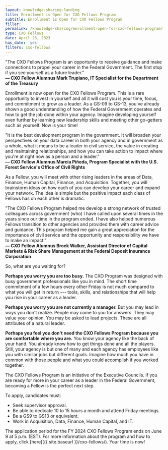 ```yaml
---
layout: knowledge-sharing-landing
title: Enrollment is Open for CXO Fellows Program
subtitle: Enrollment is Open for CXO Fellows Program
filler: 
permalink: /knowledge-sharing/enrollment-open-for-cxo-fellows-program/
type: CXO Fellows
date: April 26, 2023
has_date: 'yes'
filters: cxo-fellows
---
```


<div class="cxo-quote">
    "The CXO Fellows Program is an opportunity to receive guidance and make connections to propel your career in the Federal Government. The first stop if you see yourself as a future leader."<br>
    <b>&mdash; CXO Fellow Alumnus Mark Trupiano, IT Specialist for the Department of the Treasury</b>
</div>

Enrollment is now open for the CXO Fellows Program. This is a rare opportunity to invest in yourself and all it will cost you is your time, focus, and commitment to grow as a leader. As a GS-09 to GS-13, you've already shown a good understanding of how the Federal Government operates and how to get the job done within your agency. Imagine developing yourself even further by learning new leadership skills and meeting other go-getters such as yourself. Now is your time!

<div class="cxo-quote">
    "It is the best development program in the government. It will broaden your perspectives on your data career in both your agency and in government as a whole, what it means to be a leader in civil service, the value in creating and maintaining relationships, and how you can take action to impact where you're at right now as a person and a leader."<br>
    <b>&mdash; CXO Fellow Alumnus Marcia Piñeda, Program Specialist with the U.S. Forest Service's Office of Civil Rights</b>
</div>

As a Fellow, you will meet with other rising leaders in the areas of Data, Finance, Human Capital, Finance, and Acquisition. Together, you will brainstorm ideas on how each of you can develop your career and expand your network. The idea is simple but the positive impact each class of Fellows has on each other is dramatic. 

<div class="cxo-quote">
    "The CXO Fellows Program helped me develop a strong network of trusted colleagues across government (who) I have called upon several times in the years since our time in the program ended. I have also helped numerous Fellows transition to other agencies and provided them with career advice and guidance. This program helped me gain a great appreciation for the importance of civil service and the opportunity and responsibility we have to make an impact."<br>
    <b>&mdash; CXO Fellow Alumnus Brock Walker, Assistant Director of Capital Markets & Risk Share Management at the Federal Deposit Insurance Corporation</b>
</div>

So, what are you waiting for? 

**Perhaps you worry you are too busy.** The CXO Program was designed with busy government professionals like you in mind. The short time commitment of a few hours every other Friday is not much compared to what you will get in return --- tools, skills, and relationships that will help you rise in your career as a leader.

**Perhaps you worry you are not currently a manager.** But you may lead in ways you don't realize. People may come to you for answers. They may value your opinion. You may be asked to lead projects. These are all attributes of a natural leader. 

**Perhaps you feel you don't need the CXO Fellows Program because you are comfortable where you are.** You know your agency like the back of your hand. You already know how to get things done and all the players. Still, your agency is but one of many and each agency has employees like you with similar jobs but different goals. Imagine how much you have in common with those people and what you could accomplish if you worked together. 

The CXO Fellows Program is an initiative of the Executive Councils. If you are ready for more in your career as a leader in the Federal Government, becoming a Fellow is the perfect next step. 

To apply, candidates must: 

- Seek supervisor approval. 
- Be able to dedicate 10 to 15 hours a month and attend Friday meetings.
- Be a GS9 to GS13 or equivalent. 
- Work in Acquisition, Data, Finance, Human Capital, and IT. 

The application period for the FY 2024 CXO Fellows Program ends on June 9 at 5 p.m. (EST). For more information about the program and how to apply, click [here]({{ site.baseurl }}/cxo-fellows/). Your time is now!